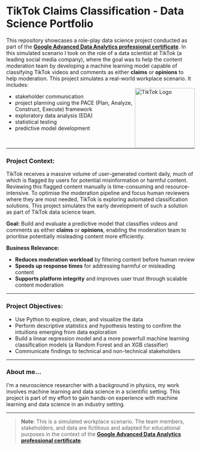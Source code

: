 # TikTok Claims Classification - Data Science Portfolio

This repository showcases a role-play data science project conducted as part of the [**Google Advanced Data Analytics professional certificate**](https://www.coursera.org/account/accomplishments/professional-cert/KYPQQE9V1YBX). In this simulated scenario I took on the role of a data scientist at TikTok (a leading social media company), where the goal was to help the content moderation team by developing a machine learning model capable of classifying TikTok videos and comments as either **claims** or **opinions** to help moderation.
This project simulates a real-world workplace scenario. It includes:
<br>
<img src="https://github.com/user-attachments/assets/e8540666-a35e-4621-b4ac-ff247eba2a9e" alt="TikTok Logo" width="160" align="right"/>
- stakeholder communication  
- project planning using the PACE (Plan, Analyze, Construct, Execute) framework  
- exploratory data analysis (EDA)  
- statistical testing
- predictive model development  
<br>

---

### Project Context:
TikTok receives a massive volume of user-generated content daily, much of which is flagged by users for potential misinformation or harmful content. Reviewing this flagged content manually is time-consuming and resource-intensive.
To optimise the moderation pipeline and focus human reviewers where they are most needed, TikTok is exploring automated classification solutions. This project simulates the early development of such a solution as part of TikTok data science team.

**Goal:** Build and evaluate a predictive model that classifies videos and comments as either **claims** or **opinions**, enabling the moderation team to prioritise potentially misleading content more efficiently.

**Business Relevance:**
- **Reduces moderation workload** by filtering content before human review  
- **Speeds up response times** for addressing harmful or misleading content  
- **Supports platform integrity** and improves user trust through scalable content moderation
---

### Project Objectives:
- Use Python to explore, clean, and visualize the data
- Perform descriptive statistics and hypothesis testing to confirm the intuitions emerging from data exploration
- Build a linear regression model and a more powerfull machine learning classification models (a Random Forest and an XGB classifier)
- Communicate findings to technical and non-technical stakeholders
---

### About me...
I'm a neuroscience researcher with a background in physics, my work involves machine learning and data science in a scientific setting. 
This project is part of my effort to gain hands-on experience with machine learning and data science in an industry setting.

---
> **Note**: This is a simulated workplace scenario. The team members, stakeholders, and data are fictitious and adapted for educational purposes in the context of the [**Google Advanced Data Analytics professional certificate**](https://www.coursera.org/account/accomplishments/professional-cert/KYPQQE9V1YBX).
